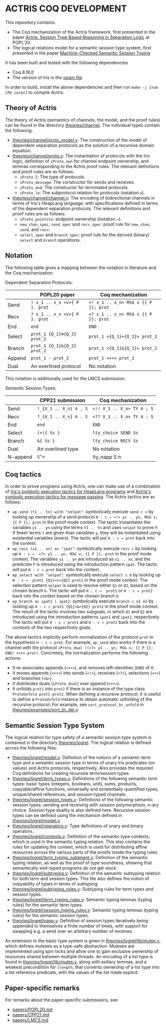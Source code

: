 # ACTRIS COQ DEVELOPMENT

This repository contains:
- The Coq mechanization of the Actris framework, first presented in the paper
[Actris: Session Type Based Reasoning in Separation Logic](https://iris-project.org/pdfs/2020-popl-actris-final.pdf)
at POPL'20
- The logical relations model for a semantic session type system, first presented in
the paper
[Machine-Checked Semantic Session Typing](https://iris-project.org/pdfs/2021-cpp-sessions-final.pdf)

It has been built and tested with the following dependencies

 - Coq 8.18.0
 - The version of Iris in the [opam file](opam)

In order to build, install the above dependencies and then run
`make -j [num CPU cores]` to compile Actris.

## Theory of Actris

The theory of Actris (semantics of channels, the model, and the proof rules)
can be found in the directory [theories/channel](theories/channel).
The individual types contain the following:

- [theories/channel/proto_model.v](theories/channel/proto_model.v): The
  construction of the model of dependent separation protocols as the solution of
  a recursive domain equation.
- [theories/channel/proto.v](theories/channel/proto.v): The instantiation of
  protocols with the Iris logic, definition of `iProto_own` for channel endpoint
  ownership, and lemmas corresponding to the Actris proof rules.
  The relevant definitions and proof rules are as follows:
  + `iProto Σ`: The type of protocols.
  + `iProto_message`: The constructor for sends and receives.
  + `iProto_end`: The constructor for terminated protocols.
  + `iProto_le`: The subprotocol relation for protocols (notation `⊑`).
- [theories/channel/channel.v](theories/channel/channel.v): The encoding of
  bidirectional channels in terms of Iris's HeapLang language, with specifications
  defined in terms of the dependent separation protocols.
  The relevant definitions and proof rules are as follows:
  + `iProto_pointsto`: endpoint ownership (notation `↣`).
  + `new_chan_spec`, `send_spec` and `recv_spec`: proof rule for `new_chan`,
	`send`, and `recv`.
  + `select_spec` and `branch_spec`: proof rule for the derived (binary)
	`select` and `branch` operations.

## Notation

The following table gives a mapping between the notation in literature
and the Coq mechanization:

Dependent Separation Protocols:

|        | POPL20 paper                  | Coq mechanization                     |
|--------|-------------------------------|---------------------------------------|
| Send   | `! x_1 .. x_n <v>{ P }. prot` | `<! x_1 .. x_n> MSG v {{ P }}; prot`  |
| Recv   | `? x_1 .. x_n <v>{ P }. prot` | `<? x_1 .. x_n> MSG v {{ P }}; prot`  |
| End    | `end`                         | `END`                                 |
| Select | `prot_1 {Q_1}⊕{Q_2} prot_2`   | `prot_1 <{Q_1}+{Q_2}> prot_2`         |
| Branch | `prot_1 {Q_1}&{Q_2} prot_2`   | `prot_1 <{Q_1}&{Q_2}> prot_2`         |
| Append | `prot_1 · prot_2`             | `prot_1 <++> prot_2`                  |
| Dual   | An overlined protocol         | No notation                           |

This notation is additionally used for the LMCS submission.

Semantic Session Types:

|          | CPP21 submission              | Coq mechanization                     |
|----------|-------------------------------|---------------------------------------|
| Send     | `!_{X_1 .. X_n} A . S`        | `<!! X_1 .. X_n> TY A ; S`            |
| Recv     | `?_{X_1 .. X_n} A . S`        | `<?? X_1 .. X_n> TY A ; S`            |
| End      | `end`                         | `END`                                 |
| Select   | `(+){ Ss }`                   | `lty_choice SEND Ss`                  |
| Branch   | `&{ Ss }`                     | `lty_choice RECV Ss`                  |
| Dual     | An overlined type             | No notation                           |
| N-append | `S^n`                         | lty_napp S n                          |

## Coq tactics

In order to prove programs using Actris, one can make use of a combination of
[Iris's symbolic execution tactics for HeapLang programs][HeapLang] and
[Actris's symbolic execution tactics for message passing][ActrisProofMode]. The
Actris tactics are as follows:

- `wp_send (t1 .. tn) with "selpat"`: symbolically execute `send c v` by looking
  up ownership of a send protocol `H : c ↣ <!> y1 .. yn, MSG v; {{ P }}; prot`
  in the proof mode context. The tactic instantiates the variables `y1 .. yn`
  using the terms `t1 .. tn` and uses `selpat` to prove `P`. If fewer terms
  `t` are given than variables `y`, they will be instantiated using existential
  variables (evars). The tactic will put `H : c ↣ prot` back into the context.
- `wp_recv (x1 .. xn) as "ipat"`: symbolically execute `recv c` by looking up
  `H : c ↣  <?> y1 .. yn, MSG v; {{ P }}; prot` in the proof mode context. The
  variables `y1 .. yn` are introduced as `x1 .. xn`, and the predicate `P` is
  introduced using the introduction pattern `ipat`. The tactic will put
  `H : c ↣ prot` back into the context.
- `wp_select with "selpat"`: symbolically execute `select c b` by looking up
  `H : c ↣  prot1 {Q1}<+>{Q2} prot2` in the proof mode context. The selection
  pattern `selpat` is used to resolve either `Q1` or `Q2`, based on the chosen
  branch `b`. The tactic will put `H : c ↣  prot1` or `H : c ↣ prot2` back
  into the context based on the chosen branch `b`.
- `wp_branch as ipat1 | ipat2`: symbolically execute `branch c e1 e2` by looking
  up `H : c ↣ prot1 {Q1}<&>{Q2} prot2` in the proof mode context. The result of
  the tactic involves two subgoals, in which `Q1` and `Q2` are introduced using
  the introduction patterns `ipat1` and `ipat2`, respectively. The tactic will
  put `H : c ↣ prot1` and `H : c ↣ prot2` back into the contexts of the two
  respectively goals.

The above tactics implicitly perform normalization of the protocol `prot` in
the hypothesis `H : c ↣ prot`. For example, `wp_send` also works if there is a
channel with the protocol `iProto_dual ((<?> y1 .. yn, MSG v; {{ P }}; END) <++> prot)`.
Concretely, the normalization performs the following actions:

- It re-associates appends (`<++>`), and removes left-identities (`END`) of it.
- It moves appends (`<++>`) into sends (`<!>`), receives (`<?>`), selections
  (`<+>`) and branches (`<&>`).
- It distributes duals (`iProto_dual`) over append (`<++>`).
- It unfolds `prot1` into `prot2` if there is an instance of the type class
  `ProtoUnfold prot1 prot2`. When defining a recursive protocol, it is
  useful to define a `ProtoUnfold` instance to obtain automatic unfolding
  of the recursive protocol. For example, see `sort_protocol_br_unfold` in
  [theories/examples/sort_br_del.v](theories/examples/sort_br_del.v).

[HeapLang]: https://gitlab.mpi-sws.org/iris/iris/blob/master/HeapLang.md
[ProofMode]: https://gitlab.mpi-sws.org/iris/iris/blob/master/ProofMode.md
[ActrisProofMode]: theories/channel/proofmode.v

## Semantic Session Type System

The logical relation for type safety of a semantic session type system is contained
in the directory [theories/logrel](theories/logrel).
The logical relation is defined across the following files:

- [theories/logrel/model.v](theories/logrel/model.v): Definition of the
  notions of a semantic term type and a semantic session type in terms of
  unary Iris predicates (on values) and Actris protocols, respectively. Also
  provides the required Coq definitions for creating recursive term/session
  types.
- [theories/logrel/term_types.v](theories/logrel/term_types.v): Definitions
  of the following semantic term types: basic types (integers, booleans, unit),
  sums, products, copyable/affine functions, universally and existentially
  quantified types, unique/shared references, and session-typed channels.
- [theories/logrel/session_types.v](theories/logrel/session_types.v):
  Definitions of the following semantic session types: sending and receiving
  with session polymorphism, n-ary choice. Session type duality is also
  defined here. Recursive session types can be defined using the mechanism
  defined in [theories/logrel/model.v](theories/logrel/model.v).
- [theories/logrel/operators.v](theories/logrel/operators.v):
  Type definitions of unary and binary operators.
- [theories/logrel/contexts.v](theories/logrel/contexts.v):
  Definition of the semantic type contexts, which is used in the semantic
  typing relation. This also contains the rules for updating the context,
  which is used for distributing affine resources across the
  various parts of the proofs inside the typing rules.
- [theories/logrel/term_typing_judgment.v](theories/logrel/term_typing_judgment.v):
  Definition of the semantic typing relation, as well as the proof of type
  soundness, showing that semantically well-typed programs do not get stuck.
- [theories/logrel/subtyping.v](theories/logrel/subtyping.v):
  Definition of the semantic subtyping relation for both term and session types.
  This file also defines the notion of copyability of types in terms of subtyping.
- [theories/logrel/subtyping_rules.v](theories/logrel/subtyping_rules.v):
  Subtyping rules for term types and session types.
- [theories/logrel/term_typing_rules.v](theories/logrel/term_typing_rules.v):
  Semantic typing lemmas (typing rules) for the semantic term types.
- [theories/logrel/session_typing_rules.v](theories/logrel/session_typing_rules.v):
  Semantic typing lemmas (typing rules) for the semantic session types.
- [theories/logrel/napp.v](theories/logrel/napp.v):
  Definition of session types iteratively being appended to themselves a finite
  number of times, with support for swapping e.g. a send over an arbitrary number
  of receives.

An extension to the basic type system is given in
[theories/logrel/lib/mutex.v](theories/logrel/lib/mutex.v), which defines
mutexes as a type-safe abstraction. Mutexes are implemented using spin locks
and allow one to gain exclusive ownership of resources shared between multiple
threads. An encoding of a list type is found in
[theories/logrel/lib/mutex.v](theories/logrel/lib/mutex.v), along with axillary
lemmas, and a weakest precondition for `llength`,
that converts ownership of a list type into a list reference predicate, with
the values of the list made explicit.

## Paper-specific remarks

For remarks about the paper-specific submissions, see

- [papers/POPL20.md](papers/POPL20.md)
- [papers/CPP21.md](papers/CPP21.md)
- [papers/LMCS.md](papers/LMCS.md)
